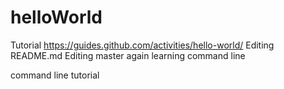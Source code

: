 # helloWorld
Tutorial https://guides.github.com/activities/hello-world/
Editing README.md
Editing master again
learning command line

command line tutorial
